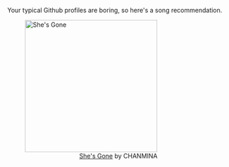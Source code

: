 Your typical Github profiles are boring, so here's a song recommendation.
<figure><img width="300" height="300" src="https://i.scdn.co/image/ab67616d0000b273a97dae53175d023473f57aee" alt="She's Gone" /><figcaption align="center"><a href="https://open.spotify.com/track/0qqQ1g7vX2nGLSPtgD60zx" target="_blank">She's Gone</a> by CHANMINA</figcaption></figure>
